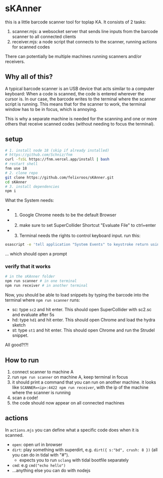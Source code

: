 # sKAnner

this is a little barcode scanner tool for toplap KA. It consists of 2 tasks:

1. scanner.mjs: a websocket server that sends line inputs from the barcode scanner to all connected clients
2. receiver.mjs: a node script that connects to the scanner, running actions for scanned codes

There can potentially be multiple machines running scanners and/or receivers.

## Why all of this?

A typical barcode scanner is an USB device that acts similar to a computer keyboard: When a code is scanned, the code is entered wherever the cursor is.
In our case, the barcode writes to the terminal where the scanner script is running.
This means that for the scanner to work, the terminal window has to be in focus, which is annoying.

This is why a separate machine is needed for the scanning and one or more others that receive scanned codes (without needing to focus the terminal).

## setup

```sh
# 1. install node 18 (skip if already installed)
# https://github.com/Schniz/fnm
curl -fsSL https://fnm.vercel.app/install | bash
# restart shell
fnm use 18
# 2. clone repo
git clone https://github.com/felixroos/sKAnner.git
cd sKAnner
# 3. install dependencies
npm i
```

What the System needs:

- 1. Google Chrome needs to be the default Browser
- 2. make sure to set SuperCollider Shortcut "Evaluate File" to ctrl+enter
- 3. Terminal needs the rights to control keyboard input. run this:

```sh
osascript -e 'tell application "System Events" to keystroke return using control down'
```

... which should open a prompt

### verify that it works

```sh
# in the sKAnner folder
npm run scanner # in one terminal
npm run receiver # in another terminal
```

Now, you should be able to load snippets by typing the barcode into the terminal where `npm run scanner` runs:

- sc: type `sc2` and hit enter. This should open SuperCollider with sc2.sc and evaluate after 5s
- hd: type `hd1` and hit enter. This should open Chrome and load the hydra sketch
- st: type `st1` and hit enter. This should open Chrome and run the Strudel snippet.

All good?!?!

## How to run

1. connect scanner to machine A
2. run `npm run scanner` on machine A, keep terminal in focus
3. it should print a command that you can run on another machine. it looks like `SCANNER=<ip>:4422 npm run receiver`, with the ip of the machine where the scanner is running
4. scan a code!
5. the code should now appear on all connected machines

## actions

In `actions.mjs` you can define what a specific code does when it is scanned.

- `open`: open url in browser
- `dirt`: play something with superdirt, e.g. `dirt({ s:"bd", crush: 8 })` (all you can do in tidal with "#").
  - expects you to run `sclang` with tidal bootfile separately
- `cmd`: e.g `cmd("echo hello")`
- ...anything else you can do with nodejs

